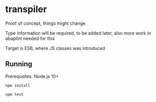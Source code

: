 # transpiler
Proof of concept, things might change

Type information will be required, to be added later, also more work in abaplint needed for this

Target is ES6, where JS classes was introduced

## Running

Prerequsites: Node.js 10+

`npm install`

`npm test`